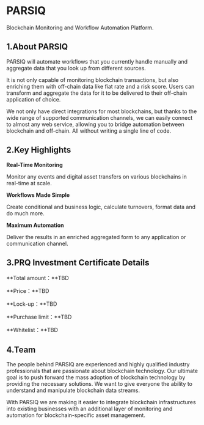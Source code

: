 # PARSIQ

Blockchain Monitoring and Workflow Automation Platform.



## 1.About PARSIQ

PARSIQ will automate workflows that you currently handle manually and aggregate data that you look up from different sources. 

It is not only capable of monitoring blockchain transactions, but also enriching them with off-chain data like fiat rate and a risk score. Users can transform and aggregate the data for it to be delivered to their off-chain application of choice. 

We not only have direct integrations for most blockchains, but thanks to the wide range of supported communication channels, we can easily connect to almost any web service, allowing you to bridge automation between blockchain and off-chain. All without writing a single line of code. 



## 2.Key Highlights

**Real-Time Monitoring**

Monitor any events and digital asset transfers on various blockchains in real-time at scale.

**Workflows Made Simple**

Create conditional and business logic, calculate turnovers, format data and do much more. 

**Maximum Automation**

Deliver the results in an enriched aggregated form to any application or communication channel.



## 3.PRQ Investment Certificate Details

**Total amount：**TBD

**Price：**TBD

**Lock-up：**TBD

**Purchase limit：**TBD

**Whitelist：**TBD



## 4.Team

The people behind PARSIQ are experienced and highly qualified industry professionals that are passionate about blockchain technology. Our ultimate goal is to push forward the mass adoption of blockchain technology by providing the necessary solutions. We want to give everyone the ability to understand and manipulate blockchain data streams.

With PARSIQ we are making it easier to integrate blockchain infrastructures into existing businesses with an additional layer of monitoring and automation for blockchain-specific asset management.


